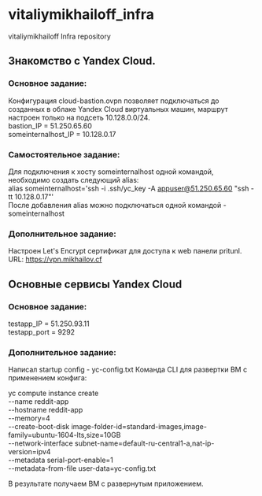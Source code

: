 # vitaliymikhailoff_infra
vitaliymikhailoff Infra repository

## Знакомство с Yandex Cloud.

### Основное задание:
Конфигурация cloud-bastion.ovpn позволяет подключаться до созданных в облаке Yandex Cloud виртуальных машин, маршрут настроен только на подсеть 10.128.0.0/24.  
bastion_IP = 51.250.65.60  
someinternalhost_IP = 10.128.0.17  

### Самостоятельное задание:
Для подключения к хосту someinternalhost одной командой, необходимо создать следующий alias:  
alias someinternalhost='ssh -i .ssh/yc_key -A appuser@51.250.65.60 "ssh -tt 10.128.0.17"'  
После добавления alias можно подключаться одной командой - someinternalhost  

### Дополнительное задание:
Настроен Let's Encrypt сертификат для доступа к web панели pritunl.  
URL: https://vpn.mikhailov.cf  


## Основные сервисы Yandex Cloud

### Основное задание:
testapp_IP = 51.250.93.11  
testapp_port = 9292  

### Дополнительное задание:
Написал startup config - yc-config.txt
Команда CLI для развертки ВМ с применением конфига:

yc compute instance create \
  --name reddit-app \
  --hostname reddit-app \
  --memory=4 \
  --create-boot-disk image-folder-id=standard-images,image-family=ubuntu-1604-lts,size=10GB \
  --network-interface subnet-name=default-ru-central1-a,nat-ip-version=ipv4 \
  --metadata serial-port-enable=1 \
  --metadata-from-file user-data=yc-config.txt

В результате получаем ВМ с развернутым приложением.
